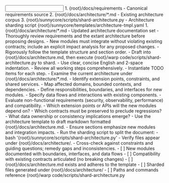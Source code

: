<input>
  <context>
    1. {root}/docs/requirements - Canonical requirements source
    2. {root}/docs/architecture/*.md - Existing architecture corpus
    3. {root}/sunnycore/scripts/shard-architecture.py - Architecture sharding script
  </context>
  <templates>
    {root}/sunnycore/templates/architecture-tmpl.yaml
  </templates>
</input>

<output>
1. {root}/docs/architecture/*.md - Updated architecture documentation set
</output>

<constraints importance="Important">
- Thoroughly review requirements and the extant architecture before proposing designs.
- New modules must integrate without violating existing contracts; include an explicit impact analysis for any proposed changes.
- Rigorously follow the template structure and section order.
- Draft into {root}/docs/architecture.md, then execute {root}/warp code/scripts/shard-architecture.py to shard.
- Use clear, concise English and 2-space indentation.
</constraints>

<workflow importance="Critical">
  <stage id="0: plan-todos">
  <tools: todo-list>
  - Review all working steps comprehensively.
  - Instantiate TODO items for each step.
  </tools: todo-list>
  </stage>

  <stage id="1: assess-existing">
  <tools: sequential-thinking>
  - Examine the current architecture under {root}/docs/architecture/*.md.
  - Identify extension points, constraints, and shared services.
  - Map affected domains, bounded contexts, and dependencies.
  </tools: sequential-thinking>
  </stage>

  <stage id="2: design-new-modules">
  <tools: sequential-thinking, context7>
  - Define responsibilities, boundaries, and interfaces for new modules.
  - Specify data flows and interactions with existing components.
  - Evaluate non-functional requirements (security, observability, performance) and compatibility.
  </tools: sequential-thinking, context7>
  
  <questions>
  - Which extension points or APIs will the new modules depend on?
  - Which contracts must be preserved to preclude regressions?
  - What data ownership or consistency implications emerge?
  </questions>
  </stage>

  <stage id="3: author-and-shard">
  - Use the architecture template to draft markdown formatted {root}/docs/architecture.md.
  - Ensure sections emphasize new modules and integration impacts.
  - Run the sharding script to split the document:
    - bash '{root}/sunnycore/scripts/shard-architecture.py'
  - Verify files appear under {root}/docs/architecture/.
  </stage>

  <stage id="4: finalize">
  - Cross-check against constraints and guiding questions; remedy gaps and inconsistencies.
  
  <checks>
  - [ ] New modules documented with boundaries, interfaces, and data flows
  - [ ] Compatibility with existing contracts articulated (no breaking changes)
  - [ ] {root}/docs/architecture.md exists and adheres to the template
  - [ ] Sharded files generated under {root}/docs/architecture/
  - [ ] Paths and commands reference {root}/warp code/scripts/shard-architecture.py
  </checks>
  </stage>
</workflow>